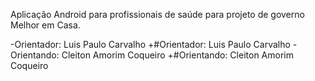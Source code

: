  Aplicação Android para profissionais de saúde para projeto de governo Melhor em Casa.
  		  
 -Orientador: Luis Paulo Carvalho		 +#Orientador: Luis Paulo Carvalho
 -Orientando: Cleiton Amorim Coqueiro		 +#Orientando: Cleiton Amorim Coqueiro
